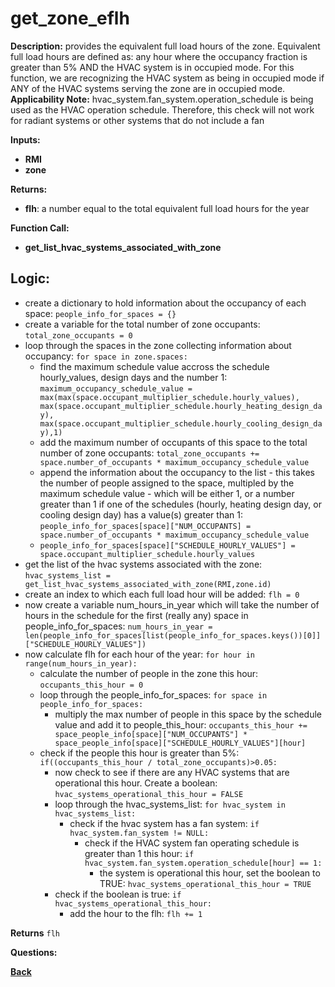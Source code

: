 # get_zone_eflh

**Description:** provides the equivalent full load hours of the zone.  Equivalent full load hours are defined as: any hour where the occupancy fraction is greater than 5% AND the HVAC system is in occupied mode.  For this function, we are recognizing the HVAC system as being in occupied mode if ANY of the HVAC systems serving the zone are in occupied mode.
**Applicability Note:** hvac_system.fan_system.operation_schedule is being used as the HVAC operation schedule.  Therefore, this check will not work for radiant systems or other systems that do not include a fan

**Inputs:** 
- **RMI**
- **zone**

**Returns:**  
- **flh**: a number equal to the total equivalent full load hours for the year
 
**Function Call:**
- **get_list_hvac_systems_associated_with_zone**

## Logic:
- create a dictionary to hold information about the occupancy of each space: `people_info_for_spaces = {}`
- create a variable for the total number of zone occupants: `total_zone_occupants = 0`
- loop through the spaces in the zone collecting information about occupancy: `for space in zone.spaces:`
  - find the maximum schedule value accross the schedule hourly_values, design days and the number 1: `maximum_occupancy_schedule_value = max(max(space.occupant_multiplier_schedule.hourly_values), max(space.occupant_multiplier_schedule.hourly_heating_design_day), max(space.occupant_multiplier_schedule.hourly_cooling_design_day),1)`
  - add the maximum number of occupants of this space to the total number of zone occupants: `total_zone_occupants += space.number_of_occupants * maximum_occupancy_schedule_value`
  - append the information about the occupancy to the list - this takes the number of people assigned to the space, multipled by the maximum schedule value - which will be either 1, or a number greater than 1 if one of the schedules (hourly, heating design day, or cooling design day) has a value(s) greater than 1: `people_info_for_spaces[space]["NUM_OCCUPANTS] = space.number_of_occupants * maximum_occupancy_schedule_value`
  - `people_info_for_spaces[space]["SCHEDULE_HOURLY_VALUES"] = space.occupant_multiplier_schedule.hourly_values`
- get the list of the hvac systems associated with the zone: `hvac_systems_list = get_list_hvac_systems_associated_with_zone(RMI,zone.id)`
- create an index to which each full load hour will be added: `flh = 0`
- now create a variable num_hours_in_year which will take the number of hours in the schedule for the first (really any) space in people_info_for_spaces: `num_hours_in_year = len(people_info_for_spaces[list(people_info_for_spaces.keys())[0]]["SCHEDULE_HOURLY_VALUES"])`
- now calculate flh for each hour of the year: `for hour in range(num_hours_in_year):`
  - calculate the number of people in the zone this hour: `occupants_this_hour = 0`
  - loop through the people_info_for_spaces: `for space in people_info_for_spaces:`
    - multiply the max number of people in this space by the schedule value and add it to people_this_hour: `occupants_this_hour += space_people_info[space]["NUM_OCCUPANTS"] * space_people_info[space]["SCHEDULE_HOURLY_VALUES"][hour]`
  - check if the people this hour is greater than 5%: `if((occupants_this_hour / total_zone_occupants)>0.05:`
    - now check to see if there are any HVAC systems that are operational this hour.  Create a boolean: `hvac_systems_operational_this_hour = FALSE`
    - loop through the hvac_systems_list: `for hvac_system in hvac_systems_list:`
      - check if the hvac system has a fan system: `if hvac_system.fan_system != NULL:`
        - check if the HVAC system fan operating schedule is greater than 1 this hour: `if hvac_system.fan_system.operation_schedule[hour] == 1:`
          - the system is operational this hour, set the boolean to TRUE: `hvac_systems_operational_this_hour = TRUE`
    - check if the boolean is true: `if hvac_systems_operational_this_hour:`
      - add the hour to the flh: `flh += 1`

**Returns** `flh`

**Questions:**

**[Back](../_toc.md)**
